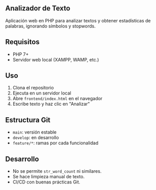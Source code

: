 ## Analizador de Texto

Aplicación web en PHP para analizar textos y obtener estadísticas de palabras, ignorando símbolos y stopwords.

## Requisitos
- PHP 7+
- Servidor web local (XAMPP, WAMP, etc.)

## Uso
1. Clona el repositorio
2. Ejecuta en un servidor local
3. Abre `frontend/index.html` en el navegador
4. Escribe texto y haz clic en "Analizar"

## Estructura Git
- `main`: versión estable
- `develop`: en desarrollo
- `feature/*`: ramas por cada funcionalidad

## Desarrollo
- No se permite `str_word_count` ni similares.
- Se hace limpieza manual de texto.
- CI/CD con buenas prácticas Git.
